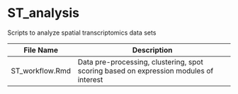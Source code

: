# ST_analysis
Scripts to analyze spatial transcriptomics data sets 

| File Name              | Description   |
| ---------------------- | ------------- |
| ST_workflow.Rmd  | Data pre-processing, clustering, spot scoring based on expression modules of interest |
